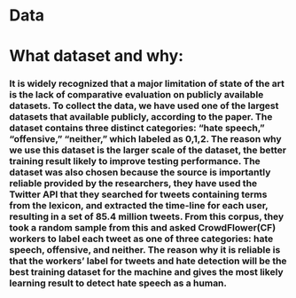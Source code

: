 # Data
#  What dataset and why: 
### It is widely recognized that a major limitation of state of the art is the lack of comparative evaluation on publicly available datasets. To collect the data, we have used one of the largest datasets that available publicly, according to the paper. The dataset contains three distinct categories: “hate speech,” “offensive,” “neither,” which labeled as 0,1,2. The reason why we use this dataset is the larger scale of the dataset, the better training result likely to improve testing performance. The dataset was also chosen because the source is importantly reliable provided by the researchers, they have used the Twitter API that they searched for tweets containing terms from the lexicon, and extracted the time-line for each user, resulting in a set of 85.4 million tweets. From this corpus, they took a random sample from this and asked CrowdFlower(CF) workers to label each tweet as one of three categories: hate speech, offensive, and neither. The reason why it is reliable is that the workers’ label for tweets and hate detection will be the best training dataset for the machine and gives the most likely learning result to detect hate speech as a human.
